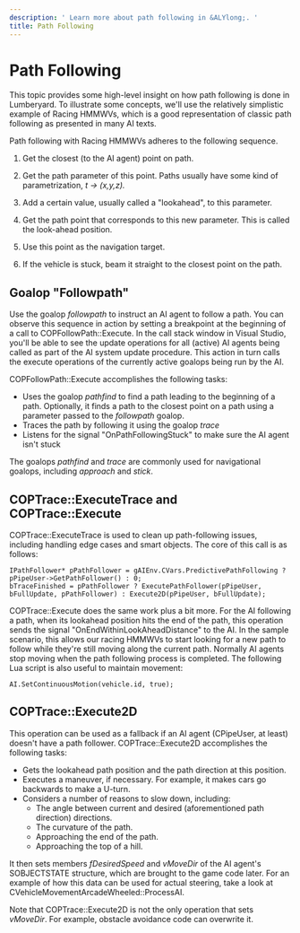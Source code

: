 ```yaml
---
description: ' Learn more about path following in &ALYlong;. '
title: Path Following
---
```

# Path Following<a name="ai-path-following"></a>

This topic provides some high\-level insight on how path following is done in Lumberyard\. To illustrate some concepts, we'll use the relatively simplistic example of Racing HMMWVs, which is a good representation of classic path following as presented in many AI texts\.

Path following with Racing HMMWVs adheres to the following sequence\.

1. Get the closest \(to the AI agent\) point on path\.

1. Get the path parameter of this point\. Paths usually have some kind of parametrization, *t \-> \(x,y,z\)\.*

1. Add a certain value, usually called a "lookahead", to this parameter\.

1. Get the path point that corresponds to this new parameter\. This is called the look\-ahead position\.

1. Use this point as the navigation target\.

1. If the vehicle is stuck, beam it straight to the closest point on the path\.

## Goalop "Followpath"<a name="ai-path-following-goalop"></a>

Use the goalop *followpath* to instruct an AI agent to follow a path\. You can observe this sequence in action by setting a breakpoint at the beginning of a call to COPFollowPath::Execute\. In the call stack window in Visual Studio, you'll be able to see the update operations for all \(active\) AI agents being called as part of the AI system update procedure\. This action in turn calls the execute operations of the currently active goalops being run by the AI\.

COPFollowPath::Execute accomplishes the following tasks:
+ Uses the goalop *pathfind* to find a path leading to the beginning of a path\. Optionally, it finds a path to the closest point on a path using a parameter passed to the *followpath* goalop\.
+ Traces the path by following it using the goalop *trace*
+ Listens for the signal "OnPathFollowingStuck" to make sure the AI agent isn't stuck

The goalops *pathfind* and *trace* are commonly used for navigational goalops, including *approach* and *stick*\.

## COPTrace::ExecuteTrace and COPTrace::Execute<a name="ai-path-following-coptrace"></a>

COPTrace::ExecuteTrace is used to clean up path\-following issues, including handling edge cases and smart objects\. The core of this call is as follows:

```
IPathFollower* pPathFollower = gAIEnv.CVars.PredictivePathFollowing ? pPipeUser->GetPathFollower() : 0;
bTraceFinished = pPathFollower ? ExecutePathFollower(pPipeUser, bFullUpdate, pPathFollower) : Execute2D(pPipeUser, bFullUpdate);
```

COPTrace::Execute does the same work plus a bit more\. For the AI following a path, when its lookahead position hits the end of the path, this operation sends the signal "OnEndWithinLookAheadDistance" to the AI\. In the sample scenario, this allows our racing HMMWVs to start looking for a new path to follow while they're still moving along the current path\. Normally AI agents stop moving when the path following process is completed\. The following Lua script is also useful to maintain movement:

```
AI.SetContinuousMotion(vehicle.id, true);
```

## COPTrace::Execute2D<a name="ai-path-following-coptrace-execute2d"></a>

This operation can be used as a fallback if an AI agent \(CPipeUser, at least\) doesn't have a path follower\. COPTrace::Execute2D accomplishes the following tasks:
+ Gets the lookahead path position and the path direction at this position\.
+ Executes a maneuver, if necessary\. For example, it makes cars go backwards to make a U\-turn\.
+ Considers a number of reasons to slow down, including:
  + The angle between current and desired \(aforementioned path direction\) directions\.
  + The curvature of the path\.
  + Approaching the end of the path\.
  + Approaching the top of a hill\.

It then sets members *fDesiredSpeed* and *vMoveDir* of the AI agent's SOBJECTSTATE structure, which are brought to the game code later\. For an example of how this data can be used for actual steering, take a look at CVehicleMovementArcadeWheeled::ProcessAI\.

Note that COPTrace::Execute2D is not the only operation that sets *vMoveDir*\. For example, obstacle avoidance code can overwrite it\.